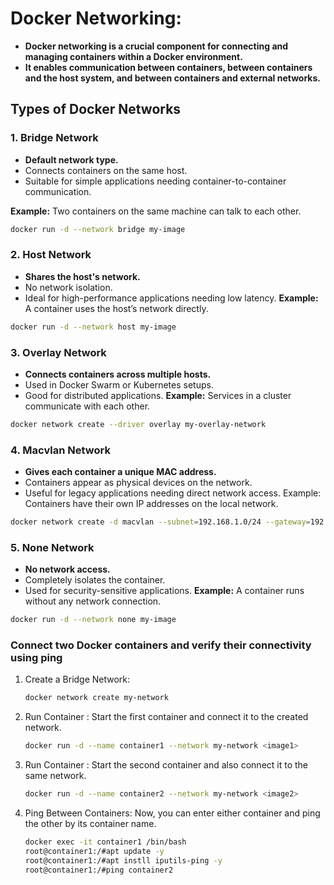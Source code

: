 # Docker Networking: 

- **Docker networking is a crucial component for connecting and managing containers within a Docker environment.**
- **It enables communication between containers, between containers and the host system, and between containers and external networks.**


## Types of Docker Networks

### 1. Bridge Network

- **Default network type.**
- Connects containers on the same host.
- Suitable for simple applications needing container-to-container communication.

**Example:** Two containers on the same machine can talk to each other.
```sh
docker run -d --network bridge my-image
```

### 2. Host Network
- **Shares the host's network.**
- No network isolation.
- Ideal for high-performance applications needing low latency.
**Example:** A container uses the host’s network directly.
```sh
docker run -d --network host my-image
```
### 3. Overlay Network
- **Connects containers across multiple hosts.**
- Used in Docker Swarm or Kubernetes setups.
- Good for distributed applications.
**Example:** Services in a cluster communicate with each other.
```sh
docker network create --driver overlay my-overlay-network
```
### 4. Macvlan Network
- **Gives each container a unique MAC address.**
- Containers appear as physical devices on the network.
- Useful for legacy applications needing direct network access.
Example: Containers have their own IP addresses on the local network.
```sh
docker network create -d macvlan --subnet=192.168.1.0/24 --gateway=192.168.1.1 -o parent=eth0 my-macvlan-network
```

### 5. None Network
- **No network access.**
- Completely isolates the container.
- Used for security-sensitive applications.
**Example:** A container runs without any network connection.
```sh
docker run -d --network none my-image
```


### Connect two Docker containers and verify their connectivity using ping
1. Create a Bridge Network:
   ```sh
   docker network create my-network
   ```
2. Run Container : Start the first container and connect it to the created network.
   ```sh
   docker run -d --name container1 --network my-network <image1>
   ```
3. Run Container : Start the second container and also connect it to the same network.
   ```sh
   docker run -d --name container2 --network my-network <image2>
   ```
4. Ping Between Containers: Now, you can enter either container and ping the other by its container name.
   ```sh
   docker exec -it container1 /bin/bash
   root@container1:/#apt update -y
   root@container1:/#apt instll iputils-ping -y
   root@container1:/#ping container2
  ```


